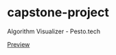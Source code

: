 # capstone-project
Algorithm Visualizer - Pesto.tech

<a href="https://sanketr43.github.io/capstone-project/">Preview</a>
